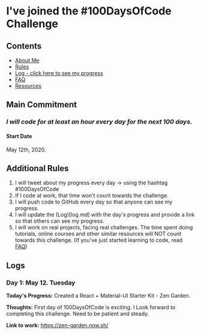 # I've joined the #100DaysOfCode Challenge

## Contents

- [About Me](about.md)
- [Rules](rules.md)
- [Log - click here to see my progress](log.md)
- [FAQ](FAQ.md)
- [Resources](resources.md)

## Main Commitment

### _I will code for at least an hour every day for the next 100 days._

#### Start Date

May 12th, 2020.

## Additional Rules

1. I will tweet about my progress every day -> using the hashtag #100DaysOfCode
2. If I code at work, that time won't count towards the challenge.
3. I will push code to GitHub every day so that anyone can see my progress.
4. I will update the (Log)[log.md] with the day's progress and provide a link so that others can see my progress.
5. I will work on real projects, facing real challenges. The time spent doing tutorials, online courses and other similar resources will NOT count towards this challenge. (If you've just started learning to code, read [FAQ](FAQ.md))

## Logs

### Day 1: May 12. Tuesday

**Today's Progress:** Created a React + Material-UI Starter Kit - Zen Garden.

**Thoughts:** First day of 100DaysOfCode is exciting. I Look forward to completing this challenge. Need to be patient and steady.

**Link to work:** https://zen-garden.now.sh/

